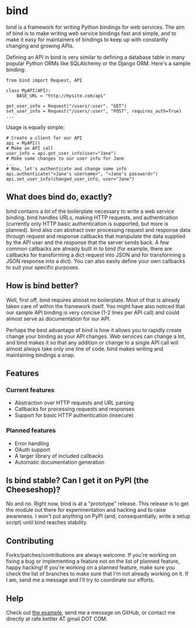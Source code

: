 # bind #

bind is a framework for writing Python bindings for web services. The aim of bind is to make writing web service bindings fast and simple, and to make it easy for maintainers of bindings to keep up with constantly changing and growing APIs.

Defining an API in bind is very similar to defining a database table in many popular Python ORMs like SQLAlchemy or the Django ORM. Here's a sample binding:

    from bind import Request, API
    
    class MyAPI(API):
        BASE_URL = "http://mysite.com/api"

	get_user_info = Request("/users/:user", "GET")
	set_user_info = Request("/users/:user", "POST", requires_auth=True)
	...

Usage is equally simple:

    # Create a client for our API
    api = MyAPI()
    # Make an API call
    user_info = api.get_user_info(user="Jane")
    # Make some changes to our user info for Jane
    ...
    # Now, let's authenticate and change some info
    api.authenticate("<Jane's username>", "<Jane's password>")
    api.set_user_info(changed_user_info, user="Jane")

## What does bind do, exactly? ##

bind contains a lot of the boilerplate necessary to write a web service binding. bind handles URLs, making HTTP requests, and authentication (currently only HTTP basic authentication is supported, but more is planned). bind also can abstract over processing request and response data through request and response callbacks that manipulate the data supplied by the API user and the response that the server sends back. A few common callbacks are already built in to bind (for example, there are callbacks for transforming a dict request into JSON and for transforming a JSON response into a dict). You can also easily define your own callbacks to suit your specific purposes.

## How is bind better? ##

Well, first off, bind requires almost no boilerplate. Most of that is already taken care of within the framework itself. You might have also noticed that our sample API binding is very concise (1-2 lines per API call) and could almost serve as documentation for our API.

Perhaps the best advantage of bind is how it allows you to rapidly create  change your binding as your API changes. Web services can change a lot, and bind makes it so that any addition or change to a single API call will almost always take only one line of code. bind makes writing and maintaining bindings a snap.

## Features ##

### Current features ###

 - Abstraction over HTTP requests and URL parsing
 - Callbacks for processing requests and responses
 - Support for basic HTTP authentication (insecure)

### Planned features ###

 - Error handling
 - OAuth support
 - A larger library of included callbacks
 - Automatic documentation generation

## Is bind stable? Can I get it on PyPI (the Cheeseshop)? ##

No and no. Right now, bind is at a "prototype" release. This release is to get the module out there for experimentation and hacking and to raise awareness. I won't put anything on PyPI (and, consequentially, write a setup script) until bind reaches stability.

## Contributing ##

Forks/patches/contributions are always welcome. If you're working on fixing a bug or implementing a feature not on the list of planned feature, happy hacking! If you're working on a planned feature, make sure you check the list of branches to make sure that I'm not already working on it. If I am, send me a message and I'll try to coordinate our efforts.

## Help ##

Check out [the example](http://github.com/RafeKettler/bind/master/example.py), send me a message on GitHub, or contact me directly at rafe.kettler AT gmail DOT COM.


